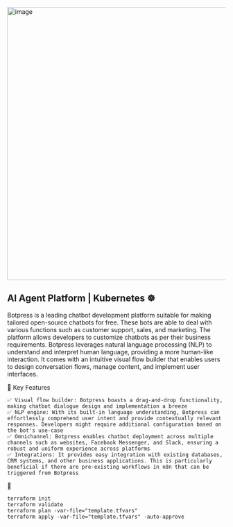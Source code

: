 <img width="1200" height="630" alt="image" src="https://github.com/user-attachments/assets/f2b03727-d2d1-423c-8036-ee00836dd884" />


## AI Agent Platform | Kubernetes ☸️
Botpress is a leading chatbot development platform suitable for making tailored open-source chatbots for free. These bots are able to deal with various functions such as customer support, sales, and marketing.
The platform allows developers to customize chatbots as per their business requirements. Botpress leverages natural language processing (NLP) to understand and interpret human language, providing a more human-like interaction. It comes with an intuitive visual flow builder that enables users to design conversation flows, manage content, and implement user interfaces.

🎯 Key Features
```
✅ Visual flow builder: Botpress boasts a drag-and-drop functionality, making chatbot dialogue design and implementation a breeze
✅ NLP engine: With its built-in language understanding, Botpress can effortlessly comprehend user intent and provide contextually relevant responses. Developers might require additional configuration based on the bot's use-case
✅ Omnichannel: Botpress enables chatbot deployment across multiple channels such as websites, Facebook Messenger, and Slack, ensuring a robust and uniform experience across platforms
✅ Integrations: It provides easy integration with existing databases, CRM systems, and other business applications. This is particularly beneficial if there are pre-existing workflows in n8n that can be triggered from Botpress
```

🚀 
```
terraform init
terraform validate
terraform plan -var-file="template.tfvars"
terraform apply -var-file="template.tfvars" -auto-approve
```





